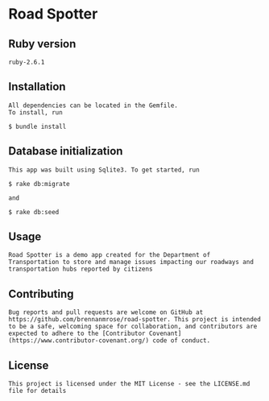 # Road Spotter

## Ruby version
	ruby-2.6.1

## Installation
	All dependencies can be located in the Gemfile. 
	To install, run 

	$ bundle install


## Database initialization
	This app was built using Sqlite3. To get started, run 

	$ rake db:migrate

	and

	$ rake db:seed


## Usage
	Road Spotter is a demo app created for the Department of Transportation to store and manage issues impacting our roadways and transportation hubs reported by citizens 

## Contributing
	Bug reports and pull requests are welcome on GitHub at https://github.com/brennanmrose/road-spotter. This project is intended to be a safe, welcoming space for collaboration, and contributors are expected to adhere to the [Contributor Covenant](https://www.contributor-covenant.org/) code of conduct.

## License
	This project is licensed under the MIT License - see the LICENSE.md file for details